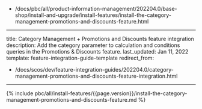   - /docs/pbc/all/product-information-management/202204.0/base-shop/install-and-upgrade/install-features/install-the-category-management-promotions-and-discounts-feature.html
---
title: Category Management + Promotions and Discounts feature integration
description: Add the category parameter to calculation and conditions queries in the Promotions & Discounts feature.
last_updated: Jan 11, 2022
template: feature-integration-guide-template
redirect_from:
  - /docs/scos/dev/feature-integration-guides/202204.0/category-management-promotions-and-discounts-feature-integration.html
---
{% include pbc/all/install-features/{{page.version}}/install-the-category-management-promotions-and-discounts-feature.md %} <!-- To edit, see /_includes/pbc/all/install-features/202204.0/install-the-category-management-promotions-and-discounts-feature.md -->
